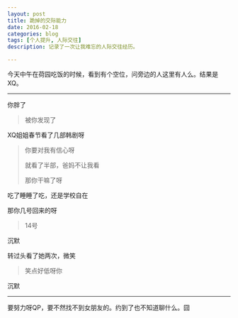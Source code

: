 ```yaml
---
layout: post
title: 跪掉的交际能力
date: 2016-02-18
categories: blog
tags: [个人提升, 人际交往]
description: 记录了一次让我难忘的人际交往经历。

---
```


今天中午在荷园吃饭的时候，看到有个空位，问旁边的人这里有人么。结果是XQ。

---

你胖了

>被你发现了

XQ姐姐春节看了几部韩剧呀

>你要对我有信心呀
>
>就看了半部，爸妈不让我看
>
>那你干嘛了呀

吃了睡睡了吃，还是学校自在

那你几号回来的呀

>14号

沉默

转过头看了她两次，微笑

>笑点好低呀你

沉默

---

要努力呀QP，要不然找不到女朋友的。约到了也不知道聊什么。囧